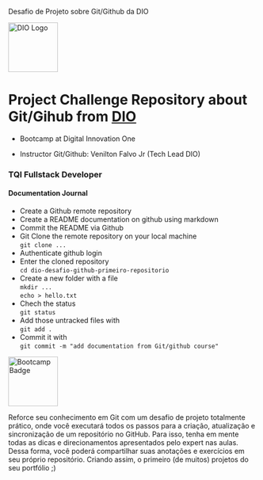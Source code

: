 Desafio de Projeto sobre Git/Github da DIO 
  
<img alt="DIO Logo" title="DIO logo" width="100px" src="https://hermes.digitalinnovation.one/assets/diome/logo.svg">

# Project Challenge Repository about Git/Gihub from [DIO](https://web.dio.me)  


- Bootcamp at Digital Innovation One  
 
- Instructor Git/Github: Venilton Falvo Jr (Tech Lead DIO)  
  
### TQI Fullstack Developer

#### Documentation Journal  
  
- Create a Github remote repository
- Create a README documentation on github using markdown  
- Commit the README via Github  
- Git Clone the remote repository on your local machine  
`git clone ...`
- Authenticate github login 
- Enter the cloned repository  
`cd dio-desafio-github-primeiro-repositorio`
- Create a new folder with a file  
`mkdir ...`  
`echo > hello.txt`  
- Chech the status  
`git status`
- Add those untracked files with  
`git add .`
- Commit it with  
`git commit -m "add documentation from Git/github course"`
  
<img alt="Bootcamp Badge" title="Bootcamp Badge" width="100px" src="https://hermes.digitalinnovation.one/tracks/3c8be628-5138-4b63-9cfa-e5313cc03103.png">

Reforce seu conhecimento em Git com um desafio de projeto totalmente prático, onde você executará todos os passos para a criação, atualização e sincronização de um repositório no GitHub. Para isso, tenha em mente todas as dicas e direcionamentos apresentados pelo expert nas aulas. Dessa forma, você poderá compartilhar suas anotações e exercícios em seu próprio repositório. Criando assim, o primeiro (de muitos) projetos do seu portfólio ;)

